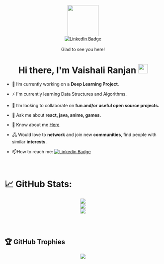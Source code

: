 


<div id="header" align="center">
  <img src="https://media.giphy.com/media/M9gbBd9nbDrOTu1Mqx/giphy.gif" width="100"/>
  <div id="badges">
  <a href="https://www.linkedin.com/in/vaishaliiranjan">
    <img src="https://img.shields.io/badge/LinkedIn-blue?style=for-the-badge&logo=linkedin&logoColor=white" alt="LinkedIn Badge"/>
  </a>
  
 </div>
<br>
<div>
Glad to see you here!
</div>

<img src="https://komarev.com/ghpvc/?username=vaishaliranjan&style=flat-square&color=blue" alt=""/>
<h1>
  Hi there, I'm Vaishali Ranjan
  <img src="https://media.giphy.com/media/hvRJCLFzcasrR4ia7z/giphy.gif" width="30px"/>
</h1>
</div>

-   🔭 I’m currently working on a **Deep Learning Project**.

-   :zap: I'm currently learning Data Structures and Algorithms.

-   👯 I’m looking to collaborate on **fun and/or useful open source projects.**

-   💬 Ask me about **react, java, anime, games.**
  
-   📄 Know about me [Here](https://vaishaliranjan.netlify.app/)

-   🖧 Would love to **network** and join new **communities**, find people with similar **interests**.

- :mailbox:How to reach me: [![Linkedin Badge](https://img.shields.io/badge/-LinkedIn-blue?style=flat&logo=Linkedin&logoColor=white)](https://www.linkedin.com/in/vaishaliiranjan)

<br/>

# 📈 GitHub Stats:
<div align="center">

![](https://github-readme-stats.vercel.app/api?username=vaishaliranjan&theme=dark&hide_border=false&include_all_commits=true&count_private=false)<br/>
![](https://github-readme-streak-stats.herokuapp.com/?user=vaishaliranjan&theme=dark&hide_border=false)<br/>
![](https://github-readme-stats.vercel.app/api/top-langs/?username=vaishaliranjan&theme=dark&hide_border=false&include_all_commits=true&count_private=false&layout=compact)
</div>

<br/>
<br/>


## 🏆 GitHub Trophies
<div align="center">

![](https://github-profile-trophy.vercel.app/?username=vaishaliranjan&theme=radical&no-frame=false&no-bg=true&margin-w=4)
</div>











